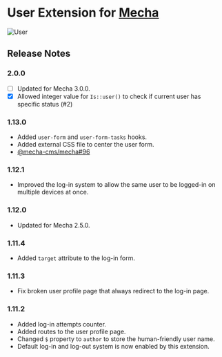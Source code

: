 User Extension for [Mecha](https://github.com/mecha-cms/mecha)
==============================================================

![User](https://user-images.githubusercontent.com/1669261/120207098-33627a80-c256-11eb-8806-485022b77b53.png)

Release Notes
-------------

### 2.0.0

 - [ ] Updated for Mecha 3.0.0.
 - [x] Allowed integer value for `Is::user()` to check if current user has specific status (#2)

### 1.13.0

 - Added `user-form` and `user-form-tasks` hooks.
 - Added external CSS file to center the user form.
 - [@mecha-cms/mecha#96](https://github.com/mecha-cms/mecha/issues/96)

### 1.12.1

 - Improved the log-in system to allow the same user to be logged-in on multiple devices at once.

### 1.12.0

 - Updated for Mecha 2.5.0.

### 1.11.4

 - Added `target` attribute to the log-in form.

### 1.11.3

 - Fix broken user profile page that always redirect to the log-in page.

### 1.11.2

 - Added log-in attempts counter.
 - Added routes to the user profile page.
 - Changed `$` property to `author` to store the human-friendly user name.
 - Default log-in and log-out system is now enabled by this extension.